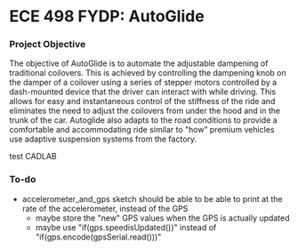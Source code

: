 # ECE 498 FYDP: AutoGlide
### Project Objective

The objective of AutoGlide is to automate the adjustable dampening of traditional coilovers. This is achieved by controlling the dampening knob on the damper of a coilover using a series of stepper motors controlled by a dash-mounted device that the driver can interact with while driving. This allows for easy and instantaneous control of the stiffness of the ride and eliminates the need to adjust the coilovers from under the hood and in the trunk of the car. Autoglide also adapts to the road conditions to provide a comfortable and accommodating ride similar to "how” premium vehicles use adaptive suspension systems from the factory. 

test CADLAB

### To-do

- accelerometer_and_gps sketch should be able to be able to print at the rate of the accelerometer, instead of the GPS 
  - maybe store the "new" GPS values when the GPS is actually updated
  - maybe use "if(gps.speedisUpdated())" instead of "if(gps.encode(gpsSerial.read()))"
